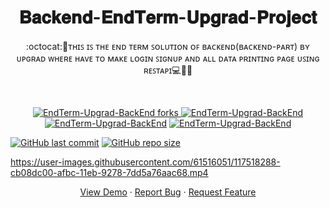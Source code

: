 
 <h1 align="center">𝐁𝐚𝐜𝐤𝐞𝐧𝐝-𝐄𝐧𝐝𝐓𝐞𝐫𝐦-𝐔𝐩𝐠𝐫𝐚𝐝-𝐏𝐫𝐨𝐣𝐞𝐜𝐭</h1>
<p align="center">:octocat:🌟ᴛʜɪꜱ ɪꜱ ᴛʜᴇ ᴇɴᴅ ᴛᴇʀᴍ ꜱᴏʟᴜᴛɪᴏɴ ᴏꜰ ʙᴀᴄᴋᴇɴᴅ(ʙᴀᴄᴋᴇɴᴅ-ᴘᴀʀᴛ) ʙʏ ᴜᴘɢʀᴀᴅ ᴡʜᴇʀᴇ  ʜᴀᴠᴇ ᴛᴏ ᴍᴀᴋᴇ ʟᴏɢɪɴ ꜱɪɢɴᴜᴘ ᴀɴᴅ ᴀʟʟ ᴅᴀᴛᴀ ᴘʀɪɴᴛɪɴɢ ᴘᴀɢᴇ ᴜꜱɪɴɢ ʀᴇꜱᴛᴀᴘɪ💻🎯🚀<p><br>
<a href="https://github.com/ashish2030/EndTerm-Upgrad-BackEnd/fork" target="blank">
<p align="center">
   <img src="https://img.shields.io/github/forks/ashish2030/Backend-EndTerm-Upgrad-Project?style=flat-square" alt="EndTerm-Upgrad-BackEnd forks"/>
</a>
<a href="https://github.com/ashish2030/Backend-EndTerm-Upgrad-Project/stargazers" target="blank">
<img src="https://img.shields.io/github/stars/ashish2030/Backend-EndTerm-Upgrad-Project?style=flat-square" alt="EndTerm-Upgrad-BackEnd"/>
</a>
<a href="https://github.com/ashish2030/Backend-EndTerm-Upgrad-Project/issues" target="blank">
<img src="https://img.shields.io/github/issues/ashish2030/Backend-EndTerm-Upgrad-Project?style=flat-square" alt="EndTerm-Upgrad-BackEnd"/></a>
<a href="https://github.com/ashish2030/Backend-EndTerm-Upgrad-Project/pulls" target="blank">
<img src="https://img.shields.io/github/issues-pr/ashish2030/Backend-EndTerm-Upgrad-Project?style=flat-square" alt="EndTerm-Upgrad-BackEnd"/>
</a>
  </p>
  
 [![GitHub last commit](https://img.shields.io/github/last-commit/ashish2030/Backend-EndTerm-Upgrad-Project)](https://github.com/ashish2030/Backend-EndTerm-Upgrad-Project/commits/master)
[![GitHub repo size](https://img.shields.io/github/repo-size/ashish2030/Backend-EndTerm-Upgrad-Project)](https://github.com/ashish2030/Backend-EndTerm-Upgrad-Project/archive/master.zip)

  https://user-images.githubusercontent.com/61516051/117518288-cb08dc00-afbc-11eb-9278-7dd5a76aac68.mp4
<p align="center">
    <a href="https://upgrad-endterm-project.herokuapp.com/" target="blank">View Demo</a>
    ·
    <a href="https://github.com/ashish2030/Backend-EndTerm-Upgrad-Project/issues/new/choose">Report Bug</a>
    ·
    <a href="https://github.com/ashish2030/Backend-EndTerm-Upgrad-Project/issues/new/choose">Request Feature</a>
</p>






